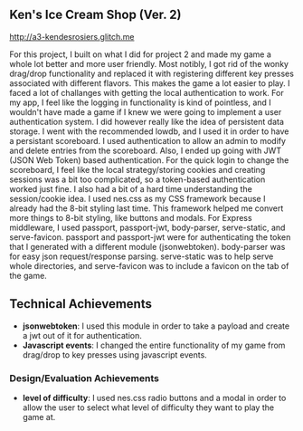 ## Ken's Ice Cream Shop (Ver. 2)

http://a3-kendesrosiers.glitch.me

For this project, I built on what I did for project 2 and made my game a whole lot better and more user friendly. Most notibly, I got rid of the wonky drag/drop functionality and replaced it with registering different key presses associated with different flavors. This makes the game a lot easier to play. I faced a lot of challanges with getting the local authentication to work. For my app, I feel like the logging in functionality is kind of pointless, and I wouldn't have made a game if I knew we were going to implement a user authentication system. I did however really like the idea of persistent data storage. I went with the recommended lowdb, and I used it in order to have a persistant scoreboard. I used authentication to allow an admin to modify and delete entries from the scoreboard. Also, I ended up going with JWT (JSON Web Token) based authentication. For the quick login to change the scoreboard, I feel like the local strategy/storing cookies and creating sessions was a bit too complicated, so a token-based authentication worked just fine. I also had a bit of a hard time understanding the session/cookie idea. I used nes.css as my CSS framework because I already had the 8-bit styling last time. This framework helped me convert more things to 8-bit styling, like buttons and modals. For Express middleware, I used passport, passport-jwt, body-parser, serve-static, and serve-favicon. passport and passport-jwt were for authenticating the token that I generated with a different module (jsonwebtoken). body-parser was for easy json request/response parsing. serve-static was to help serve whole directories, and serve-favicon was to include a favicon on the tab of the game.

## Technical Achievements
- **jsonwebtoken**: I used this module in order to take a payload and create a jwt out of it for authentication.
- **Javascript events**: I changed the entire functionality of my game from drag/drop to key presses using javascript events.

### Design/Evaluation Achievements
- **level of difficulty**: I used nes.css radio buttons and a modal in order to allow the user to select what level of difficulty they want to play the game at.
